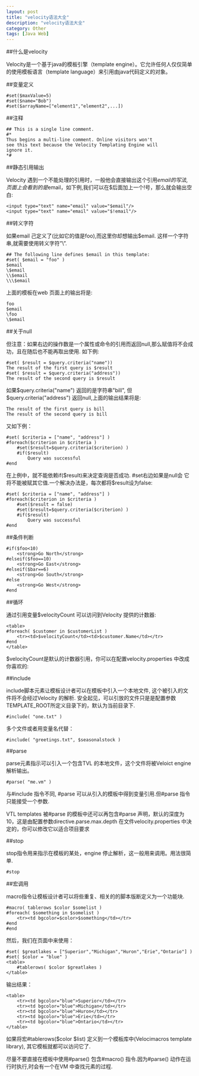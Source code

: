 ```yaml
---
layout: post
title: "velocity语法大全"
description: "velocity语法大全"
category: Other
tags: [Java Web]
---
```


##什么是velocity

Velocity是一个基于java的模板引擎（template engine）。它允许任何人仅仅简单的使用模板语言（template language）来引用由java代码定义的对象。

##变量定义

	#set($maxValue=5)
	#set($name="Bob")
	#set($arrayName=["element1","element2",...])

##注释

	## This is a single line comment.
	#*
	Thus begins a multi-line comment. Online visitors won't
	see this text because the Velocity Templating Engine will
	ignore it.
	*#

##静态引用输出

Velocity 遇到一个不能处理的引用时，一般他会直接输出这个引用$email 的写法,页面上会看到的是$email，如下例,我们可以在$后面加上一个!号，那么就会输出空白:

	<input type="text" name="email" value="$email"/>
	<input type="text" name="email" value="$!email"/>

<!-- more -->

##转义字符

如果email 己定义了(比如它的值是foo),而这里你却想输出$email. 这样一个字符串,就需要使用转义字符”\”.

	## The following line defines $email in this template:
	#set( $email = "foo" )
	$email
	\$email
	\\$email
	\\\$email

上面的模板在web 页面上的输出将是:

	foo
	$email
	\foo
	\$email

##关于null

但注意：如果右边的操作数是一个属性或命令的引用而返回null,那么赋值将不会成功，且在随后也不能再取出使用. 如下例:

	#set( $result = $query.criteria("name"))
	The result of the first query is $result
	#set( $result = $query.criteria("address"))
	The result of the second query is $result

如果$query.criteria("name") 返回的是字符串"bill", 但$query.criteria("address") 返回null,上面的输出结果将是:

	The result of the first query is bill
	The result of the second query is bill

又如下例：

	#set( $criteria = ["name", "address"] )
	#foreach($criterion in $criteria )
		#set($result=$query.criteria($criterion) )
		#if($result)
			Query was successful
	#end

在上例中，就不能依赖if($result)来决定查询是否成功. #set右边如果是null会 它将不能被赋其它值.一个解决办法是，每次都将$result设为false:

	#set( $criteria = ["name", "address"] )
	#foreach($criterion in $criteria )
		#set($result = false)
		#set($result=$query.criteria($criterion) )
		#if($result)
			Query was successful
	#end

##条件判断

	#if($foo<10)
		<strong>Go North</strong>
	#elseif($foo==10)
		<strong>Go East</strong>
	#elseif($bar==6)
		<strong>Go South</strong>
	#else
		<strong>Go West</strong>
	#end

##循环

通过引用变量$velocityCount 可以访问到Velocity 提供的计数器:

	<table>
	#foreach( $customer in $customerList )
		<tr><td>$velocityCount</td><td>$customer.Name</td></tr>
	#end
	</table>

$velocityCount是默认的计数器引用，你可以在配置velocity.properties 中改成你喜欢的:

##include

include脚本元素让模板设计者可以在模板中引入一个本地文件, 这个被引入的文件将不会经过Velocity 的解析. 安全起见，可以引放的文件只是是配置参数TEMPLATE_ROOT所定义目录下的，默认为当前目录下.

	#include( "one.txt" )

多个文件或者用变量名代替：

	#include( "greetings.txt", $seasonalstock )

##parse

parse元素指示可以引入一个包含TVL 的本地文件，这个文件将被Veloict engine 解析输出。

	#parse( "me.vm" )

与#include 指令不同, #parse 可以从引入的模板中得到变量引用.但#parse 指令只能接受一个参数.

VTL templates 被#parse 的模板中还可以再包含#parse 声明，默认的深度为10，这是由配置参数directive.parse.max.depth 在文件velocity.properties 中决定的，你可以修改它以适合项目要求

##stop

stop指令用来指示在模板的某处，engine 停止解析，这一般用来调用。用法很简单.

	#stop

##宏调用

macro指令让模板设计者可以将些重复、相关的的脚本版断定义为一个功能块.

	#macro( tablerows $color $somelist )
	#foreach( $something in $somelist )
		<tr><td bgcolor=$color>$something</td></tr>
	#end
	#end

然后，我们在页面中来使用：

	#set( $greatlakes = ["Superior","Michigan","Huron","Erie","Ontario"] )
	#set( $color = "blue" )
	<table>
		#tablerows( $color $greatlakes )
	</table>

输出结果：

	<table>
		<tr><td bgcolor="blue">Superior</td></tr>
		<tr><td bgcolor="blue">Michigan</td></tr>
		<tr><td bgcolor="blue">Huron</td></tr>
		<tr><td bgcolor="blue">Erie</td></tr>
		<tr><td bgcolor="blue">Ontario</td></tr>
	</table>

如果将宏#tablerows($color $list) 定义到一个模板库中(Velocimacros template library), 其它模板就都可以访问它了.

尽量不要直接在模板中使用#parse() 包含#macro() 指令.因为#parse() 动作在运行时执行,时会有一个在VM 中查找元素的过程.
